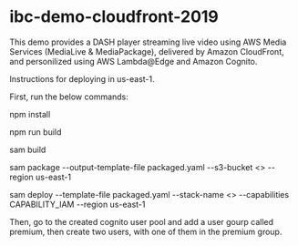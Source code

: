 # ibc-demo-cloudfront-2019

This demo provides a DASH player streaming live video using AWS Media Services (MediaLive & MediaPackage), delivered by Amazon CloudFront, and personilized using AWS Lambda@Edge and Amazon Cognito. 

Instructions for deploying in us-east-1.

First, run the below commands:

npm install

npm run build

sam build 

sam package --output-template-file packaged.yaml --s3-bucket <<YOUR BUCKET NAME>> --region us-east-1
  
sam deploy --template-file packaged.yaml --stack-name <<YOUR STACK NAME>> --capabilities CAPABILITY_IAM --region us-east-1

Then, go to the created cognito user pool and add a user gourp called premium, then create two users, with one of them in the premium group.
